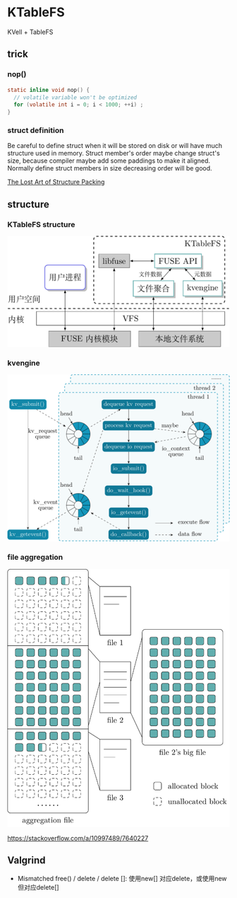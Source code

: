 # KTableFS

KVell + TableFS

## trick

### nop()

```C
static inline void nop() {
  // volatile variable won't be optimized
  for (volatile int i = 0; i < 1000; ++i) ;
}
```

### struct definition

Be careful to define struct when it will be stored on disk or will
have much structure used in memory. Struct member's order maybe change
struct's size, because compiler maybe add some paddings to make it aligned.
Normally define struct members in size decreasing order will be good.

[The Lost Art of Structure Packing](http://www.catb.org/esr/structure-packing/)

## structure

### KTableFS structure

![KTableFS](doc/figure/ktablefs_structure.png)

### kvengine

![kvengine](doc/figure/kvengine.png)

### file aggregation

![file aggregation](doc/figure/file_aggregation.png)

https://stackoverflow.com/a/10997489/7640227

## Valgrind

- Mismatched free() / delete / delete []: 使用new[] 对应delete，或使用new但对应delete[]

